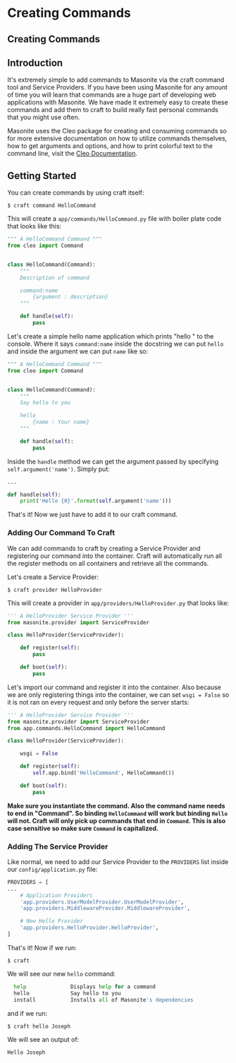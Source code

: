 # Creating Commands

## Creating Commands

## Introduction

It's extremely simple to add commands to Masonite via the craft command tool and Service Providers. If you have been using Masonite for any amount of time you will learn that commands are a huge part of developing web applications with Masonite. We have made it extremely easy to create these commands and add them to craft to build really fast personal commands that you might use often.

Masonite uses the Cleo package for creating and consuming commands so for more extensive documentation on how to utilize commands themselves, how to get arguments and options, and how to print colorful text to the command line, visit the [Cleo Documentation](http://cleo.readthedocs.io/en/latest/).

## Getting Started

You can create commands by using craft itself:

```text
$ craft command HelloCommand
```

This will create a `app/commands/HelloCommand.py` file with boiler plate code that looks like this:

```python
""" A HelloCommand Command """
from cleo import Command


class HelloCommand(Command):
    """
    Description of command

    command:name
        {argument : description}
    """

    def handle(self):
        pass
```

Let's create a simple hello name application which prints "hello " to the console. Where it says `command:name` inside the docstring we can put `hello` and inside the argument we can put `name` like so:

```python
""" A HelloCommand Command """
from cleo import Command


class HelloCommand(Command):
    """
    Say hello to you

    hello
        {name : Your name}
    """

    def handle(self):
        pass
```

Inside the `handle` method we can get the argument passed by specifying `self.argument('name')`. Simply put:

```python
...

def handle(self):
    print('Hello {0}'.format(self.argument('name')))
```

That's it! Now we just have to add it to our craft command.

### Adding Our Command To Craft

We can add commands to craft by creating a Service Provider and registering our command into the container. Craft will automatically run all the register methods on all containers and retrieve all the commands.

Let's create a Service Provider:

```text
$ craft provider HelloProvider
```

This will create a provider in `app/providers/HelloProvider.py` that looks like:

```python
''' A HelloProvider Service Provider '''
from masonite.provider import ServiceProvider

class HelloProvider(ServiceProvider):

    def register(self):
        pass

    def boot(self):
        pass
```

Let's import our command and register it into the container. Also because we are only registering things into the container, we can set `wsgi = False` so it is not ran on every request and only before the server starts:

```python
''' A HelloProvider Service Provider '''
from masonite.provider import ServiceProvider
from app.commands.HelloCommand import HelloCommand

class HelloProvider(ServiceProvider):

    wsgi = False

    def register(self):
        self.app.bind('HelloCommand', HelloCommand())

    def boot(self):
        pass
```

**Make sure you instantiate the command. Also the command name needs to end in "Command". So binding **`HelloCommand`** will work but binding **`Hello`** will not. Craft will only pick up commands that end in **`Command`**. This is also case sensitive so make sure **`Command`** is capitalized.**

### Adding The Service Provider

Like normal, we need to add our Service Provider to the `PROVIDERS` list inside our `config/application.py` file:

```python
PROVIDERS = [
...
    # Application Providers
    'app.providers.UserModelProvider.UserModelProvider',
    'app.providers.MiddlewareProvider.MiddlewareProvider',

    # New Hello Provider
    'app.providers.HelloProvider.HelloProvider',
]
```

That's it! Now if we run:

```text
$ craft
```

We will see our new `hello` command:

```python
  help              Displays help for a command
  hello             Say hello to you
  install           Installs all of Masonite's dependencies
```

and if we run:

```text
$ craft hello Joseph
```

We will see an output of:

```text
Hello Joseph
```

